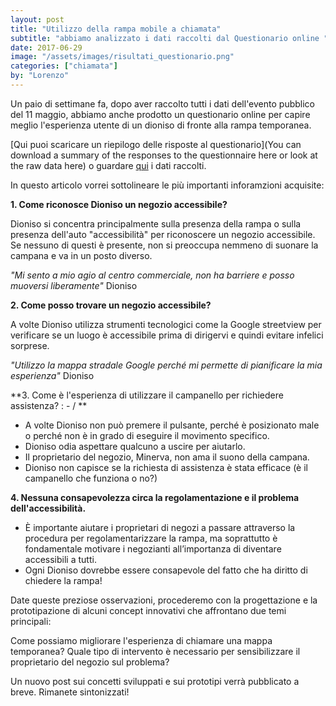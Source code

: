 ```yaml
---
layout: post
title: "Utilizzo della rampa mobile a chiamata"
subtitle: "abbiamo analizzato i dati raccolti dal Questionario online "
date: 2017-06-29
image: "/assets/images/risultati_questionario.png"
categories: ["chiamata"]
by: "Lorenzo"
---
```


Un paio di settimane fa, dopo aver raccolto tutti i dati dell'evento pubblico del 11 maggio, abbiamo anche prodotto un questionario online per capire meglio l'esperienza utente di un dioniso di fronte alla rampa temporanea.

[Qui puoi scaricare un riepilogo delle risposte al questionario](You can download a summary of the responses to the questionnaire here or look at the raw data here) o guardare [qui](https://docs.google.com/spreadsheets/d/1JGH8jUpBeWaSkAtEdtQix7u9UMl_7kupJYxNcMsEmVk/edit?usp=sharing) i dati raccolti.

In questo articolo vorrei sottolineare le più importanti inforamzioni acquisite:

**1. Come riconosce Dioniso un negozio accessibile?**

Dioniso si concentra principalmente sulla presenza della rampa o sulla presenza dell'auto "accessibilità" per riconoscere un negozio accessibile.
Se nessuno di questi è presente, non si preoccupa nemmeno di suonare la campana e va in un posto diverso.

_"Mi sento a mio agio al centro commerciale, non ha barriere e posso muoversi liberamente"_ Dioniso

**2. Come posso trovare un negozio accessibile?**

A volte Dioniso utilizza strumenti tecnologici come la Google streetview per verificare se un luogo è accessibile prima di dirigervi e quindi evitare infelici sorprese.

_"Utilizzo la mappa stradale Google perché mi permette di pianificare la mia esperienza"_
Dioniso

**3. Come è l'esperienza di utilizzare il campanello per richiedere assistenza? : - /
**
- A volte Dioniso non può premere il pulsante, perché è posizionato male  o perché non è in grado di eseguire il movimento specifico.
- Dioniso odia aspettare qualcuno a uscire per aiutarlo.
- Il proprietario del negozio, Minerva, non ama il suono della campana.
- Dioniso non capisce se la richiesta di assistenza è stata efficace (è il campanello che funziona o no?)

**4. Nessuna consapevolezza circa la regolamentazione e il problema dell'accessibilità.**

- È importante aiutare i proprietari di negozi a passare attraverso la procedura per regolamentarizzare la rampa, ma soprattutto è fondamentale motivare i negozianti all’importanza di diventare accessibili a tutti.
- Ogni Dioniso dovrebbe essere consapevole del fatto che ha diritto di chiedere la rampa!

Date queste preziose osservazioni, procederemo con la progettazione e la prototipazione di alcuni concept innovativi che affrontano due temi principali:

Come possiamo migliorare l'esperienza di chiamare una mappa temporanea?
Quale tipo di intervento è necessario per sensibilizzare il proprietario del negozio sul problema?

Un nuovo post sui concetti sviluppati e sui prototipi verrà pubblicato a breve. Rimanete sintonizzati!
